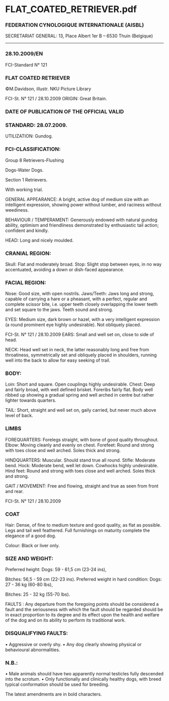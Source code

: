 # FLAT_COATED_RETRIEVER.pdf


### FEDERATION CYNOLOGIQUE INTERNATIONALE (AISBL)


SECRETARIAT GENERAL: 13, Place Albert 1er  B – 6530 Thuin (Belgique)
______________________________________________________________________________

### 28.10.2009/EN



FCI-Standard N° 121


### FLAT COATED RETRIEVER



©M.Davidson, illustr. NKU Picture Library




FCI-St. N° 121 / 28.10.2009
ORIGIN: Great Britain.

### DATE OF PUBLICATION OF THE OFFICIAL VALID



### STANDARD: 28.07.2009.



UTILIZATION: Gundog.

### FCI-CLASSIFICATION:


Group 8
Retrievers-Flushing



Dogs-Water Dogs.

Section 1
Retrievers.

With working trial.

GENERAL APPEARANCE: A bright, active dog of medium size
with an intelligent expression, showing power without lumber, and
raciness without weediness.

BEHAVIOUR / TEMPERAMENT: Generously endowed with
natural gundog ability, optimism and friendliness demonstrated by
enthusiastic tail action; confident and kindly.

HEAD: Long and nicely moulded.

### CRANIAL REGION:


Skull: Flat and moderately broad.
Stop: Slight stop between eyes, in no way accentuated, avoiding a
down or dish-faced appearance.

### FACIAL REGION:


Nose: Good size, with open nostrils.
Jaws/Teeth: Jaws long and strong, capable of carrying a hare or a
pheasant, with a perfect, regular and complete scissor bite, i.e. upper
teeth closely overlapping the lower teeth and set square to the jaws.
Teeth sound and strong.

EYES: Medium size, dark brown or hazel, with a very intelligent
expression (a round prominent eye highly undesirable). Not
obliquely placed.



FCI-St. N° 121 / 28.10.2009
EARS: Small and well set on, close to side of head.

NECK: Head well set in neck, the latter reasonably long and free
from throatiness, symmetrically set and obliquely placed in
shoulders, running well into the back to allow for easy seeking of
trail.

### BODY:


Loin: Short and square.  Open couplings highly undesirable.
Chest: Deep and fairly broad, with well defined brisket. Foreribs
fairly flat. Body well ribbed up showing a gradual spring and well
arched in centre but rather lighter towards quarters.

TAIL: Short, straight and well set on, gaily carried, but never much
above level of back.

### LIMBS



FOREQUARTERS: Forelegs straight, with bone of good quality
throughout.
Elbow: Moving cleanly and evenly on chest.
Forefeet: Round and strong with toes close and well arched.  Soles
thick and strong.

HINDQUARTERS: Muscular. Should stand true all round.
Stifle: Moderate bend.
Hock: Moderate bend, well let down. Cowhocks highly undesirable.
Hind feet:  Round and strong with toes close and well arched.  Soles
thick and strong.

GAIT / MOVEMENT: Free and flowing, straight and true as seen
from front and rear.




FCI-St. N° 121 / 28.10.2009


### COAT


Hair: Dense, of fine to medium texture and good quality, as flat as
possible.  Legs and tail well feathered.  Full furnishings on maturity
complete the elegance of a good dog.

Colour: Black or liver only.

### SIZE AND WEIGHT:


Preferred height: Dogs:  59 - 61,5 cm (23-24 ins),

Bitches:  56,5 - 59 cm (22-23 ins).
Preferred weight in hard condition:  Dogs:      27 - 36 kg (60-80 lbs),

Bitches:  25 - 32 kg (55-70 lbs).

FAULTS : Any departure from the foregoing points should be
considered a fault and the seriousness with which the fault should be
regarded should be in exact proportion to its degree and its effect
upon  the health and welfare of the dog and on its ability to
perform its traditional work.


### DISQUALIFYING FAULTS:


•
Aggressive or overly shy.
•
Any dog clearly showing physical or behavioural abnormalities.

### N.B.:


•
Male animals should have two apparently normal testicles fully
descended into the scrotum.
•
Only functionally and clinically healthy dogs, with breed
typical conformation should be used for breeding.

The latest amendments are in bold characters.





